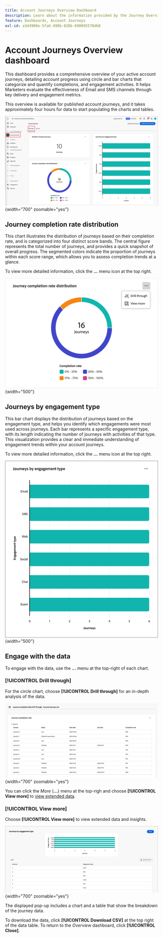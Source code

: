 ```yaml
---
title: Account Journeys Overview Dashboard
description: Learn about the information provided by the Journey Overview dashboard and how it can help you monitor and manage your account journey strategy.
feature: Dashboards, Account Journeys
exl-id: a3d4988e-5fa6-498b-828b-690095578db8
---
```

# Account Journeys Overview dashboard

This dashboard provides a comprehensive overview of your active account journeys, detailing account progress using circle and bar charts that categorize and quantify completions, and engagement activities. It helps Marketers evaluate the effectiveness of Email and SMS channels through key delivery and engagement metrics.

This overview is available for published account journeys, and it takes approximately four hours for data to start populating the charts and tables.

![Journey overview](./assets/journey-overview.png){width="700" zoomable="yes"}

## Journey completion rate distribution

This chart illustrates the distribution of journeys based on their completion rate, and is categorized into four distinct score bands. The central figure represents the total number of journeys, and provides a quick snapshot of overall progress. The segmented colors indicate the proportion of journeys within each score range, which allows you to assess completion trends at a glance.

To view more detailed information, click the **...** menu icon at the top right.

![Journey completion rate distribution](./assets/journey-completion-rate-distribution.png){width="500"}

## Journeys by engagement type

This bar chart displays the distribution of journeys based on the engagement type, and helps you identify which engagements were most used across journeys. Each bar represents a specific engagement type, with its length indicating the number of journeys with activities of that type. This visualization provides a clear and immediate understanding of engagement trends within your account journeys.

To view more detailed information, click the **...** menu icon at the top right.

![Journey completion rate distribution](./assets/journeys-by-engagement-type.png){width="500"}

## Engage with the data

To engage with the data, use the **...** menu at the top-right of each chart.

### [!UICONTROL Drill through]

For the circle chart, choose **[!UICONTROL Drill through]** for an in-depth analysis of the data. 

![Drill through to access the graph data](./assets/journey-completion-rate-drill-through.png){width="700" zoomable="yes"}

You can click the _More_ (**...**) menu at the top-righ and choose **[!UICONTROL View more]** to [view extended data](#view-more).

### [!UICONTROL View more]

Choose **[!UICONTROL View more]** to view extended data and insights.

![View extended data](./assets/journeys-by-engagement-view-more.png){width="700" zoomable="yes"}

The displayed pop-up includes a chart and a table that show the breakdown of the journey data.

To download the data, click **[!UICONTROL Download CSV]** at the top right of the data table. To return to the _Overview_ dashboard, click **[!UICONTROL Close]**.
